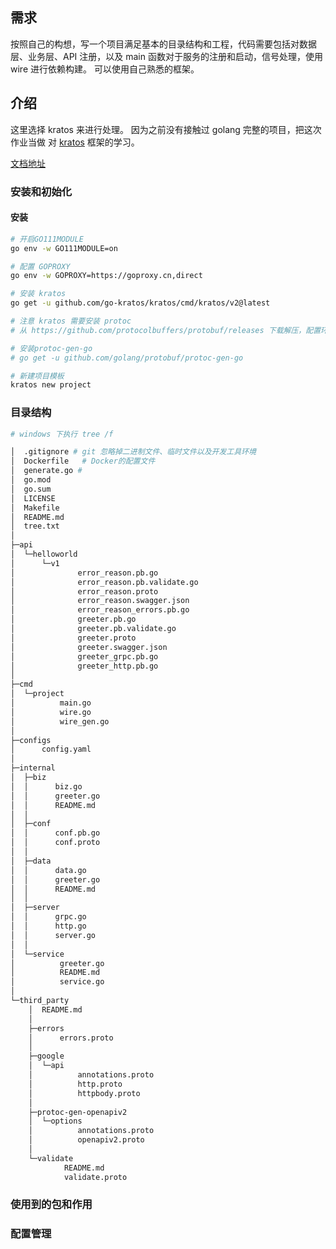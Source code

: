 ## 需求
按照自己的构想，写一个项目满足基本的目录结构和工程，代码需要包括对数据层、业务层、API 注册，以及 main 函数对于服务的注册和启动，信号处理，使用 wire 进行依赖构建。
可以使用自己熟悉的框架。

## 介绍
这里选择 kratos 来进行处理。 因为之前没有接触过 golang 完整的项目，把这次作业当做 对 [kratos](https://github.com/go-kratos/kratos) 框架的学习。

[文档地址](https://go-kratos.dev/docs/)

### 安装和初始化

#### 安装

```bash
# 开启GO111MODULE
go env -w GO111MODULE=on

# 配置 GOPROXY
go env -w GOPROXY=https://goproxy.cn,direct

# 安装 kratos
go get -u github.com/go-kratos/kratos/cmd/kratos/v2@latest

# 注意 kratos 需要安装 protoc
# 从 https://github.com/protocolbuffers/protobuf/releases 下载解压，配置环境变量

# 安装protoc-gen-go
# go get -u github.com/golang/protobuf/protoc-gen-go

# 新建项目模板
kratos new project
```

### 目录结构

```bash
# windows 下执行 tree /f

│  .gitignore # git 忽略掉二进制文件、临时文件以及开发工具环境
│  Dockerfile	# Docker的配置文件
│  generate.go # 
│  go.mod
│  go.sum
│  LICENSE
│  Makefile
│  README.md
│  tree.txt
│  
├─api
│  └─helloworld
│      └─v1
│              error_reason.pb.go
│              error_reason.pb.validate.go
│              error_reason.proto
│              error_reason.swagger.json
│              error_reason_errors.pb.go
│              greeter.pb.go
│              greeter.pb.validate.go
│              greeter.proto
│              greeter.swagger.json
│              greeter_grpc.pb.go
│              greeter_http.pb.go
│              
├─cmd
│  └─project
│          main.go
│          wire.go
│          wire_gen.go
│          
├─configs
│      config.yaml
│      
├─internal
│  ├─biz
│  │      biz.go
│  │      greeter.go
│  │      README.md
│  │      
│  ├─conf
│  │      conf.pb.go
│  │      conf.proto
│  │      
│  ├─data
│  │      data.go
│  │      greeter.go
│  │      README.md
│  │      
│  ├─server
│  │      grpc.go
│  │      http.go
│  │      server.go
│  │      
│  └─service
│          greeter.go
│          README.md
│          service.go
│          
└─third_party
    │  README.md
    │  
    ├─errors
    │      errors.proto
    │      
    ├─google
    │  └─api
    │          annotations.proto
    │          http.proto
    │          httpbody.proto
    │          
    ├─protoc-gen-openapiv2
    │  └─options
    │          annotations.proto
    │          openapiv2.proto
    │          
    └─validate
            README.md
            validate.proto
```




### 使用到的包和作用


### 配置管理
